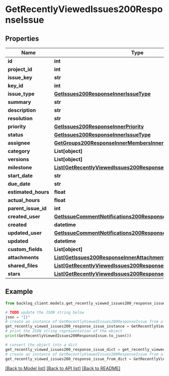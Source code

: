 # GetRecentlyViewedIssues200ResponseIssue


## Properties

Name | Type | Description | Notes
------------ | ------------- | ------------- | -------------
**id** | **int** |  | [optional] 
**project_id** | **int** |  | [optional] 
**issue_key** | **str** |  | [optional] 
**key_id** | **int** |  | [optional] 
**issue_type** | [**GetIssues200ResponseInnerIssueType**](GetIssues200ResponseInnerIssueType.md) |  | [optional] 
**summary** | **str** |  | [optional] 
**description** | **str** |  | [optional] 
**resolution** | **str** |  | [optional] 
**priority** | [**GetIssues200ResponseInnerPriority**](GetIssues200ResponseInnerPriority.md) |  | [optional] 
**status** | [**GetIssues200ResponseInnerIssueType**](GetIssues200ResponseInnerIssueType.md) |  | [optional] 
**assignee** | [**GetGroups200ResponseInnerMembersInner**](GetGroups200ResponseInnerMembersInner.md) |  | [optional] 
**category** | **List[object]** |  | [optional] 
**versions** | **List[object]** |  | [optional] 
**milestone** | [**List[GetRecentlyViewedIssues200ResponseIssueMilestoneInner]**](GetRecentlyViewedIssues200ResponseIssueMilestoneInner.md) |  | [optional] 
**start_date** | **str** |  | [optional] 
**due_date** | **str** |  | [optional] 
**estimated_hours** | **float** |  | [optional] 
**actual_hours** | **float** |  | [optional] 
**parent_issue_id** | **int** |  | [optional] 
**created_user** | [**GetIssueCommentNotifications200ResponseInnerUser**](GetIssueCommentNotifications200ResponseInnerUser.md) |  | [optional] 
**created** | **datetime** |  | [optional] 
**updated_user** | [**GetIssueCommentNotifications200ResponseInnerUser**](GetIssueCommentNotifications200ResponseInnerUser.md) |  | [optional] 
**updated** | **datetime** |  | [optional] 
**custom_fields** | **List[object]** |  | [optional] 
**attachments** | [**List[GetIssues200ResponseInnerAttachmentsInner]**](GetIssues200ResponseInnerAttachmentsInner.md) |  | [optional] 
**shared_files** | [**List[GetRecentlyViewedIssues200ResponseIssueSharedFilesInner]**](GetRecentlyViewedIssues200ResponseIssueSharedFilesInner.md) |  | [optional] 
**stars** | [**List[GetRecentlyViewedIssues200ResponseIssueStarsInner]**](GetRecentlyViewedIssues200ResponseIssueStarsInner.md) |  | [optional] 

## Example

```python
from backlog_client.models.get_recently_viewed_issues200_response_issue import GetRecentlyViewedIssues200ResponseIssue

# TODO update the JSON string below
json = "{}"
# create an instance of GetRecentlyViewedIssues200ResponseIssue from a JSON string
get_recently_viewed_issues200_response_issue_instance = GetRecentlyViewedIssues200ResponseIssue.from_json(json)
# print the JSON string representation of the object
print(GetRecentlyViewedIssues200ResponseIssue.to_json())

# convert the object into a dict
get_recently_viewed_issues200_response_issue_dict = get_recently_viewed_issues200_response_issue_instance.to_dict()
# create an instance of GetRecentlyViewedIssues200ResponseIssue from a dict
get_recently_viewed_issues200_response_issue_from_dict = GetRecentlyViewedIssues200ResponseIssue.from_dict(get_recently_viewed_issues200_response_issue_dict)
```
[[Back to Model list]](../README.md#documentation-for-models) [[Back to API list]](../README.md#documentation-for-api-endpoints) [[Back to README]](../README.md)


